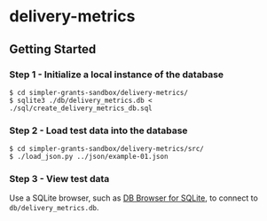# delivery-metrics

## Getting Started

### Step 1 - Initialize a local instance of the database
```
$ cd simpler-grants-sandbox/delivery-metrics/
$ sqlite3 ./db/delivery_metrics.db < ./sql/create_delivery_metrics_db.sql
```

### Step 2 - Load test data into the database
```
$ cd simpler-grants-sandbox/delivery-metrics/src/
$ ./load_json.py ../json/example-01.json
```

### Step 3 - View test data
Use a SQLite browser, such as [DB Browser for SQLite](https://sqlitebrowser.org), to connect to `db/delivery_metrics.db`.

